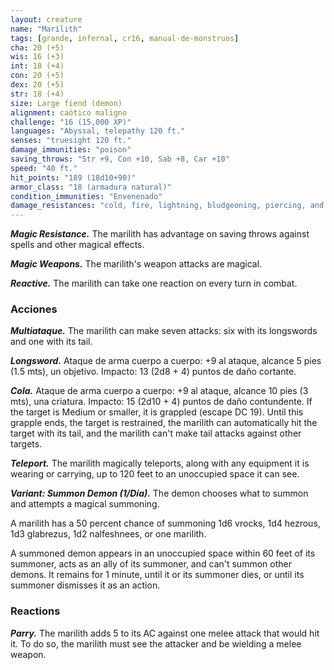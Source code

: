 ```yaml
---
layout: creature
name: "Marilith"
tags: [grande, infernal, cr16, manual-de-monstruos]
cha: 20 (+5)
wis: 16 (+3)
int: 18 (+4)
con: 20 (+5)
dex: 20 (+5)
str: 18 (+4)
size: Large fiend (demon)
alignment: caótico maligno
challenge: "16 (15,000 XP)"
languages: "Abyssal, telepathy 120 ft."
senses: "truesight 120 ft."
damage_immunities: "poison"
saving_throws: "Str +9, Con +10, Sab +8, Car +10"
speed: "40 ft."
hit_points: "189 (18d10+90)"
armor_class: "18 (armadura natural)"
condition_immunities: "Envenenado"
damage_resistances: "cold, fire, lightning, bludgeoning, piercing, and slashing from nonmagical weapons"
---
```


***Magic Resistance.*** The marilith has advantage on saving throws against spells and other magical effects.

***Magic Weapons.*** The marilith's weapon attacks are magical.

***Reactive.*** The marilith can take one reaction on every turn in combat.

### Acciones

***Multiataque.*** The marilith can make seven attacks: six with its longswords and one with its tail.

***Longsword.*** Ataque de arma cuerpo a cuerpo: +9 al ataque, alcance 5 pies (1.5 mts), un objetivo. Impacto: 13 (2d8 + 4) puntos de daño cortante.

***Cola.*** Ataque de arma cuerpo a cuerpo: +9 al ataque, alcance 10 pies (3 mts), una criatura. Impacto: 15 (2d10 + 4) puntos de daño contundente. If the target is Medium or smaller, it is grappled (escape DC 19). Until this grapple ends, the target is restrained, the marilith can automatically hit the target with its tail, and the marilith can't make tail attacks against other targets.

***Teleport.*** The marilith magically teleports, along with any equipment it is wearing or carrying, up to 120 feet to an unoccupied space it can see.

***Variant: Summon Demon (1/Día).*** The demon chooses what to summon and attempts a magical summoning.

A marilith has a 50 percent chance of summoning 1d6 vrocks, 1d4 hezrous, 1d3 glabrezus, 1d2 nalfeshnees, or one marilith.

A summoned demon appears in an unoccupied space within 60 feet of its summoner, acts as an ally of its summoner, and can't summon other demons. It remains for 1 minute, until it or its summoner dies, or until its summoner dismisses it as an action.

### Reactions

***Parry.*** The marilith adds 5 to its AC against one melee attack that would hit it. To do so, the marilith must see the attacker and be wielding a melee weapon.
